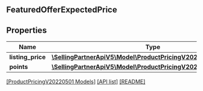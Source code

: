 ## FeaturedOfferExpectedPrice

## Properties

Name | Type | Description | Notes
------------ | ------------- | ------------- | -------------
**listing_price** | [**\SellingPartnerApiV5\Model\ProductPricingV20220501\MoneyType**](MoneyType.md) |  |
**points** | [**\SellingPartnerApiV5\Model\ProductPricingV20220501\Points**](Points.md) |  | [optional]

[[ProductPricingV20220501 Models]](../) [[API list]](../../Api) [[README]](../../../README.md)
